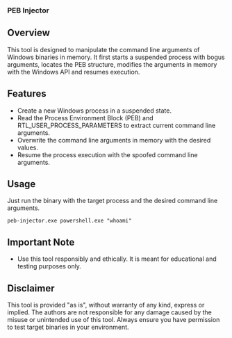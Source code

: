 ### PEB Injector

## Overview
This tool is designed to manipulate the command line arguments of Windows binaries in memory. It first starts a suspended process with bogus arguments, locates the PEB structure, modifies the arguments in memory with the Windows API and resumes execution.

## Features
- Create a new Windows process in a suspended state.
- Read the Process Environment Block (PEB) and RTL_USER_PROCESS_PARAMETERS to extract current command line arguments.
- Overwrite the command line arguments in memory with the desired values.
- Resume the process execution with the spoofed command line arguments.

## Usage
Just run the binary with the target process and the desired command line arguments.
   ```
   peb-injector.exe powershell.exe "whoami"
   ```
## Important Note
- Use this tool responsibly and ethically. It is meant for educational and testing purposes only.

## Disclaimer
This tool is provided "as is", without warranty of any kind, express or implied. The authors are not responsible for any damage caused by the misuse or unintended use of this tool. Always ensure you have permission to test target binaries in your environment.
